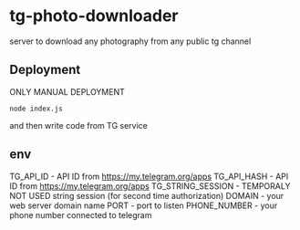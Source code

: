 # tg-photo-downloader
server to download any photography from any public tg channel 

## Deployment
ONLY MANUAL DEPLOYMENT
```
node index.js
```
and then write code from TG service

## env
TG_API_ID - API ID from https://my.telegram.org/apps
TG_API_HASH - API ID from https://my.telegram.org/apps
TG_STRING_SESSION - TEMPORALY NOT USED string session (for second time authorization)
DOMAIN - your web server domain name
PORT - port to listen
PHONE_NUMBER - your phone number connected to telegram
